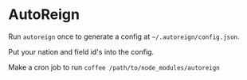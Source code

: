 # AutoReign

Run `autoreign` once to generate a config at `~/.autoreign/config.json`.

Put your nation and field id's into the config.

Make a cron job to run `coffee /path/to/node_modules/autoreign`
